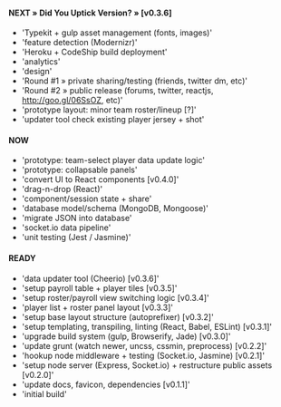 

#### NEXT » Did You Uptick Version? » [v0.3.6]

- 'Typekit + gulp asset management (fonts, images)'
- 'feature detection (Modernizr)'
- 'Heroku + CodeShip build deployment'
- 'analytics'
- 'design'
- 'Round #1 » private sharing/testing (friends, twitter dm, etc)'
- 'Round #2 » public release (forums, twitter, reactjs, http://goo.gl/06SsOZ, etc)'
- 'prototype layout: minor team roster/lineup [?]'
- 'updater tool check existing player jersey + shot'


#### NOW

- 'prototype: team-select player data update logic'
- 'prototype: collapsable panels'
- 'convert UI to React components [v0.4.0]'
- 'drag-n-drop (React)'
- 'component/session state + share'
- 'database model/schema (MongoDB, Mongoose)'
- 'migrate JSON into database'
- 'socket.io data pipeline'
- 'unit testing (Jest / Jasmine)'


#### READY

- 'data updater tool (Cheerio) [v0.3.6]'
- 'setup payroll table + player tiles [v0.3.5]'
- 'setup roster/payroll view switching logic [v0.3.4]'
- 'player list + roster panel layout [v0.3.3]'
- 'setup base layout structure (autoprefixer) [v0.3.2]'
- 'setup templating, transpiling, linting (React, Babel, ESLint) [v0.3.1]'
- 'upgrade build system (gulp, Browserify, Jade) [v0.3.0]'
- 'update grunt (watch newer, uncss, cssmin, preprocess) [v0.2.2]'
- 'hookup node middleware + testing (Socket.io, Jasmine) [v0.2.1]'
- 'setup node server (Express, Socket.io) + restructure public assets [v0.2.0]'
- 'update docs, favicon, dependencies [v0.1.1]'
- 'initial build'

